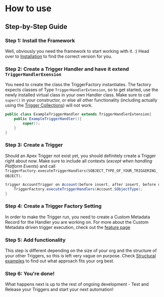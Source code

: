 # How to use 

## Step-by-Step Guide
### Step 1: Install the Framework
Well, obviously you need the framework to start working with it. :) Head over to [Installation](installation.md) to find the correct version for you.

### Step 2: Create a Trigger Handler and have it extend `TriggerHandlerExension`
You need to create the class the TriggerFactory instantiates. The factory expects classes of Type `TriggerHandlerExtension`, so to get started, use the newly installed virtual class in your own Handler class. Make sure to call `super()` in your constructor, or else all other functionality (including actually using the [Trigger Collections](features.md#trigger-collections-delivered-to-your-class)) will not work.


``` java
public class ExampleTriggerHandler extends TriggerHandlerExtension{
    public ExampleTriggerHandler(){
        super();
    }
}
```

### Step 3: Create a Trigger
Should an Apex Trigger not exist yet, you should definitely create a Trigger right about now. Make sure to include all contexts (*except when handling Platform Events*) and call `TriggerFactory.executeTriggerHandlers(SOBJECT_TYPE_OF_YOUR_TRIGGERING_OBJECT)`.

``` java
trigger AccountTrigger on Account(before insert, after insert, before update, after update, before delete, after delete, after undelete) {
    TriggerFactory.executeTriggerHandlers(Account.SObjectType);
}
```

### Step 4: Create a Trigger Factory Setting
In order to make the Trigger run, you need to create a Custom Metadata Record for the Handler you are working on. For more about the Custom Metadata driven trigger execution, check out the [feature page](features.md#custom-metadata-based-triggers)

### Step 5: Add functionality
This step is different depending on the size of your org and the structure of your other Triggers, so this is left very vague on purpose. Check [Structural examples](structure.md) to find out what approach fits your org best.

### Step 6: You're done!
What happens next is up to the rest of ongoing development - Test and Release your Triggers and start your next automation!
